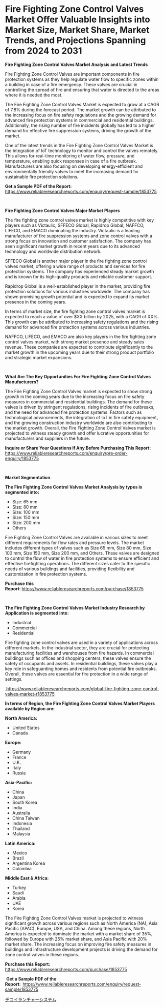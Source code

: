 <p><h1>Fire Fighting Zone Control Valves Market Offer Valuable Insights into Market Size, Market Share, Market Trends, and Projections Spanning from 2024 to 2031</h1></p><p><strong>Fire Fighting Zone Control Valves Market Analysis and Latest Trends</strong></p>
<p><p>Fire Fighting Zone Control Valves are important components in fire protection systems as they help regulate water flow to specific zones within a building in case of a fire emergency. These valves are crucial in controlling the spread of fire and ensuring that water is directed to the areas where it is needed the most. </p><p>The Fire Fighting Zone Control Valves Market is expected to grow at a CAGR of 7.8% during the forecast period. The market growth can be attributed to the increasing focus on fire safety regulations and the growing demand for advanced fire protection systems in commercial and residential buildings. Additionally, the rising number of fire incidents globally has led to a higher demand for effective fire suppression systems, driving the growth of the market.</p><p>One of the latest trends in the Fire Fighting Zone Control Valves Market is the integration of IoT technology to monitor and control the valves remotely. This allows for real-time monitoring of water flow, pressure, and temperature, enabling quick responses in case of a fire outbreak. Manufacturers are also focusing on developing energy-efficient and environmentally friendly valves to meet the increasing demand for sustainable fire protection solutions.</p></p>
<p><strong>Get a Sample PDF of the Report:&nbsp;</strong> <a href="https://www.reliableresearchreports.com/enquiry/request-sample/1853775">https://www.reliableresearchreports.com/enquiry/request-sample/1853775</a></p>
<p>&nbsp;</p>
<p><strong>Fire Fighting Zone Control Valves Major Market Players</strong></p>
<p><p>The fire fighting zone control valves market is highly competitive with key players such as Victaulic, SFFECO Global, Rapidrop Global, NAFFCO, LIFECO, and EMACO dominating the industry. Victaulic is a leading manufacturer of fire suppression systems and zone control valves with a strong focus on innovation and customer satisfaction. The company has seen significant market growth in recent years due to its advanced technology and worldwide distribution network.</p><p>SFFECO Global is another major player in the fire fighting zone control valves market, offering a wide range of products and services for fire protection systems. The company has experienced steady market growth and is known for its high-quality products and reliable customer support.</p><p>Rapidrop Global is a well-established player in the market, providing fire protection solutions for various industries worldwide. The company has shown promising growth potential and is expected to expand its market presence in the coming years.</p><p>In terms of market size, the fire fighting zone control valves market is expected to reach a value of over $XX billion by 2025, with a CAGR of XX%. This growth can be attributed to increasing safety regulations and the rising demand for advanced fire protection systems across various industries.</p><p>NAFFCO, LIFECO, and EMACO are also key players in the fire fighting zone control valves market, with strong market presence and steady sales revenue. These companies are expected to contribute significantly to the market growth in the upcoming years due to their strong product portfolio and strategic market expansions.</p></p>
<p>&nbsp;</p>
<p><strong>What Are The Key Opportunities For Fire Fighting Zone Control Valves Manufacturers?</strong></p>
<p><p>The Fire Fighting Zone Control Valves market is expected to show strong growth in the coming years due to the increasing focus on fire safety measures in commercial and residential buildings. The demand for these valves is driven by stringent regulations, rising incidents of fire outbreaks, and the need for advanced fire protection systems. Factors such as technological advancements, the integration of IoT in fire safety equipment, and the growing construction industry worldwide are also contributing to the market growth. Overall, the Fire Fighting Zone Control Valves market is projected to witness steady growth and offer lucrative opportunities for manufacturers and suppliers in the future.</p></p>
<p><strong>Inquire or Share Your Questions If Any Before Purchasing This Report:</strong> <a href="https://www.reliableresearchreports.com/enquiry/pre-order-enquiry/1853775">https://www.reliableresearchreports.com/enquiry/pre-order-enquiry/1853775</a></p>
<p>&nbsp;</p>
<p><strong>Market Segmentation</strong></p>
<p><strong>The Fire Fighting Zone Control Valves Market Analysis by types is segmented into:</strong></p>
<p><ul><li>Size: 65 mm</li><li>Size: 80 mm</li><li>Size: 100 mm</li><li>Size: 150 mm</li><li>Size: 200 mm</li><li>Others</li></ul></p>
<p><p>Fire Fighting Zone Control Valves are available in various sizes to meet different requirements for flow rates and pressure levels. The market includes different types of valves such as Size 65 mm, Size 80 mm, Size 100 mm, Size 150 mm, Size 200 mm, and Others. These valves are designed to control the flow of water in fire protection systems to ensure efficient and effective firefighting operations. The different sizes cater to the specific needs of various buildings and facilities, providing flexibility and customization in fire protection systems.</p></p>
<p><strong>Purchase this Report:&nbsp;</strong><a href="https://www.reliableresearchreports.com/purchase/1853775">https://www.reliableresearchreports.com/purchase/1853775</a></p>
<p>&nbsp;</p>
<p><strong>The Fire Fighting Zone Control Valves Market Industry Research by Application is segmented into:</strong></p>
<p><ul><li>Industrial</li><li>Commercial</li><li>Residential</li></ul></p>
<p><p>Fire fighting zone control valves are used in a variety of applications across different markets. In the industrial sector, they are crucial for protecting manufacturing facilities and warehouses from fire hazards. In commercial buildings such as offices and shopping centers, these valves ensure the safety of occupants and assets. In residential buildings, these valves play a key role in safeguarding homes and residents from potential fire outbreaks. Overall, these valves are essential for fire protection in a wide range of settings.</p></p>
<p><a href="https://www.reliableresearchreports.com/global-fire-fighting-zone-control-valves-market-r1853775">&nbsp;https://www.reliableresearchreports.com/global-fire-fighting-zone-control-valves-market-r1853775</a></p>
<p><strong>In terms of Region, the Fire Fighting Zone Control Valves Market Players available by Region are:</strong></p>
<p>
    <p> <strong> North America: </strong>
        <ul>
            <li>United States</li>
            <li>Canada</li>
        </ul>
        </p> 
    <p> <strong> Europe: </strong>
        <ul>
            <li>Germany</li>
            <li>France</li>
            <li>U.K.</li>
            <li>Italy</li>
            <li>Russia</li>
        </ul>
        </p> 
    <p> <strong> Asia-Pacific: </strong>
        <ul>
            <li>China</li>
            <li>Japan</li>
            <li>South Korea</li>
            <li>India</li>
            <li>Australia</li>
            <li>China Taiwan</li>
            <li>Indonesia</li>
            <li>Thailand</li>
            <li>Malaysia</li>
        </ul>
        </p> 
    <p> <strong> Latin America: </strong>
        <ul>
            <li>Mexico</li>
            <li>Brazil</li>
            <li>Argentina Korea</li>
            <li>Colombia</li>
        </ul>
        </p> 
    <p> <strong> Middle East & Africa: </strong>
        <ul>
            <li>Turkey</li>
            <li>Saudi</li>
            <li>Arabia</li>
            <li>UAE</li>
            <li>Korea</li>
        </ul>
    </p>
    </p>
<p><p>The Fire Fighting Zone Control Valves market is projected to witness significant growth across various regions such as North America (NA), Asia Pacific (APAC), Europe, USA, and China. Among these regions, North America is expected to dominate the market with a market share of 35%, followed by Europe with 25% market share, and Asia Pacific with 20% market share. The increasing focus on improving fire safety measures in buildings and infrastructure development projects is driving the demand for zone control valves in these regions.</p></p>
<p><strong>Purchase this Report: </strong><a href="https://www.reliableresearchreports.com/purchase/1853775">https://www.reliableresearchreports.com/purchase/1853775</a></p>
<p>&nbsp;<strong>Get a Sample PDF of the Report:&nbsp;&nbsp;</strong><a href="https://www.reliableresearchreports.com/enquiry/request-sample/1853775">https://www.reliableresearchreports.com/enquiry/request-sample/1853775</a></p>
<p><strong></strong></p>
<p><p><a href="https://medium.com/@kelscdowell78456/%E3%83%87%E3%82%B3%E3%82%A4%E3%83%A9%E3%83%B3%E3%83%81%E3%83%A3%E3%83%BC%E3%82%B7%E3%82%B9%E3%83%86%E3%83%A0%E5%B8%82%E5%A0%B4%E3%81%AE%E5%88%86%E6%9E%90-%E3%82%B0%E3%83%AD%E3%83%BC%E3%83%90%E3%83%AB%E7%94%A3%E6%A5%AD%E3%81%AE%E5%B1%95%E6%9C%9B%E3%81%A8%E4%BA%88%E6%B8%AC-2024%E5%B9%B4%E3%81%8B%E3%82%892031%E5%B9%B4-7aedf2694c60">デコイランチャーシステム</a></p></p>
